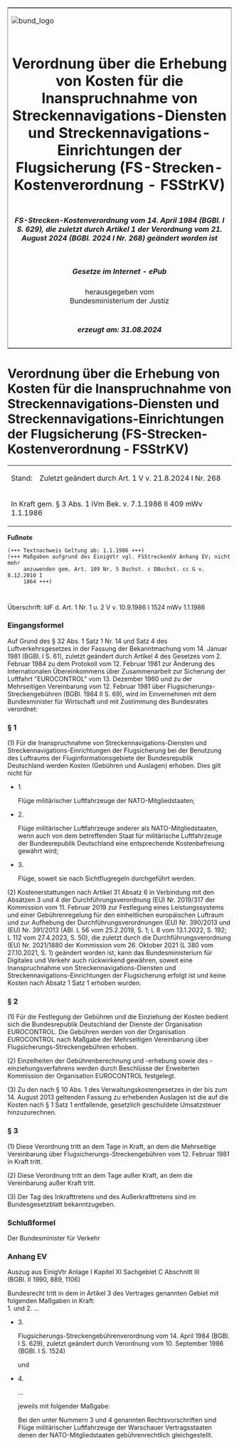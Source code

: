 <span id="DECKBLATT.html"></span>

<table border="0" frame="border" width="100%">

<tr valign="top">

<td align="left">

![bund\_logo](BfJ_2021_Web_de_de.gif)

</td>

<td align="right">

 

</td>

</tr>

<tr align="center" valign="middle">

<td colspan="2">

# Verordnung über die Erhebung von Kosten für die Inanspruchnahme von Streckennavigations-Diensten und Streckennavigations-Einrichtungen der Flugsicherung (FS-Strecken-Kostenverordnung - FSStrKV)

</td>

</tr>

<tr align="center" valign="middle">

<td colspan="2">

##### FS-Strecken-Kostenverordnung vom 14. April 1984 (BGBl. I S. 629), die zuletzt durch Artikel 1 der Verordnung vom 21. August 2024 (BGBl. 2024 I Nr. 268) geändert worden ist

</td>

</tr>

<tr align="center" valign="middle">

<td colspan="2">

  
  

##### Gesetze im Internet - ePub  
  
herausgegeben vom  
Bundesministerium der Justiz

</td>

</tr>

<tr align="center" valign="bottom">

<td colspan="2">

  
  

##### erzeugt am: 31.08.2024

</td>

</tr>

</table>

<span id="BJNR006290984.html"></span>

# Verordnung über die Erhebung von Kosten für die Inanspruchnahme von Streckennavigations-Diensten und Streckennavigations-Einrichtungen der Flugsicherung (FS-Strecken-Kostenverordnung - FSStrKV)

<div>

<div class="jnhtml">

<table width="100%">

<colgroup>

<col width="10%">

</col>

<col width="90%">

</col>

</colgroup>

<tr>

<td>

Stand:

</div>

</div>

</td>

<td>

Zuletzt geändert durch Art. 1 V v. 21.8.2024 I Nr. 268

</td>

</tr>

<tr>

<td colspan="2">

In Kraft gem. § 3 Abs. 1 iVm Bek. v. 7.1.1986 II 409 mWv 1.1.1986

</td>

</tr>

</table>

</div>

</div>

<div>

  
**Fußnote**

<div class="jnhtml">

<div>

<div class="jurAbsatz">

  

``` 
(+++ Textnachweis Geltung ab: 1.1.1986 +++)
(+++ Maßgaben aufgrund des EinigVtr vgl. FSStreckenGV Anhang EV; nicht mehr 
     anzuwenden gem. Art. 109 Nr. 5 Buchst. c DBuchst. cc G v. 8.12.2010 I     
     1864 +++)

 
```

Überschrift: IdF d. Art. 1 Nr. 1 u. 2 V v. 10.9.1986 I 1524 mWv 1.1.1986

</div>

</div>

</div>

</div>

<span id="BJNR006290984BJNE000100328.html"></span>

### Eingangsformel  

<div>

<div class="jnhtml">

<div>

<div class="jurAbsatz">

Auf Grund des § 32 Abs. 1 Satz 1 Nr. 14 und Satz 4 des
Luftverkehrsgesetzes in der Fassung der Bekanntmachung vom 14. Januar
1981 (BGBl. I S. 61), zuletzt geändert durch Artikel 4 des Gesetzes vom
2. Februar 1984 zu dem Protokoll vom 12. Februar 1981 zur Änderung des
Internationalen Übereinkommens über Zusammenarbeit zur Sicherung der
Luftfahrt "EUROCONTROL" vom 13. Dezember 1960 und zu der Mehrseitigen
Vereinbarung vom 12. Februar 1981 über Flugsicherungs-Streckengebühren
(BGBl. 1984 II S. 69), wird im Einvernehmen mit dem Bundesminister für
Wirtschaft und mit Zustimmung des Bundesrates verordnet:

</div>

</div>

</div>

</div>

<span id="BJNR006290984BJNE000204123.html"></span>

### § 1  

<div>

<div class="jnhtml">

<div>

<div class="jurAbsatz">

(1) Für die Inanspruchnahme von Streckennavigations-Diensten und
Streckennavigations-Einrichtungen der Flugsicherung bei der Benutzung
des Luftraums der Fluginformationsgebiete der Bundesrepublik Deutschland
werden Kosten (Gebühren und Auslagen) erhoben. Dies gilt nicht für

  - 1\.
    
    <div style="">
    
    Flüge militärischer Luftfahrzeuge der NATO-Mitgliedstaaten;
    
    </div>

  - 2\.
    
    <div style="">
    
    Flüge militärischer Luftfahrzeuge anderer als NATO-Mitgliedstaaten,
    wenn auch von dem betreffenden Staat für militärische Luftfahrzeuge
    der Bundesrepublik Deutschland eine entsprechende Kostenbefreiung
    gewährt wird;
    
    </div>

  - 3\.
    
    <div style="">
    
    Flüge, soweit sie nach Sichtflugregeln durchgeführt werden.
    
    </div>

</div>

<div class="jurAbsatz">

(2) Kostenerstattungen nach Artikel 31 Absatz 6 in Verbindung mit den
Absätzen 3 und 4 der Durchführungsverordnung (EU) Nr. 2019/317 der
Kommission vom 11. Februar 2019 zur Festlegung eines Leistungssystems
und einer Gebührenregelung für den einheitlichen europäischen Luftraum
und zur Aufhebung der Durchführungsverordnungen (EU) Nr. 390/2013 und
(EU) Nr. 391/2013 (ABl. L 56 vom 25.2.2019, S. 1; L 8 vom 13.1.2022, S.
192; L 112 vom 27.4.2023, S. 50), die zuletzt durch die
Durchführungsverordnung (EU) Nr. 2021/1880 der Kommission vom 26.
Oktober 2021 (L 380 vom 27.10.2021, S. 1) geändert worden ist, kann das
Bundesministerium für Digitales und Verkehr auch rückwirkend gewähren,
soweit eine Inanspruchnahme von Streckennavigations-Diensten und
Streckennavigations-Einrichtungen der Flugsicherung erfolgt ist und
keine Kosten nach Absatz 1 Satz 1 erhoben wurden.

</div>

</div>

</div>

</div>

<span id="BJNR006290984BJNE000302305.html"></span>

### § 2  

<div>

<div class="jnhtml">

<div>

<div class="jurAbsatz">

(1) Für die Festlegung der Gebühren und die Einziehung der Kosten
bedient sich die Bundesrepublik Deutschland der Dienste der Organisation
EUROCONTROL. Die Gebühren werden von der Organisation EUROCONTROL nach
Maßgabe der Mehrseitigen Vereinbarung über
Flugsicherungs-Streckengebühren erhoben.

</div>

<div class="jurAbsatz">

(2) Einzelheiten der Gebührenberechnung und -erhebung sowie des
-einziehungsverfahrens werden durch Beschlüsse der Erweiterten
Kommission der Organisation EUROCONTROL festgelegt.

</div>

<div class="jurAbsatz">

(3) Zu den nach § 10 Abs. 1 des Verwaltungskostengesetzes in der bis zum
14. August 2013 geltenden Fassung zu erhebenden Auslagen ist die auf die
Kosten nach § 1 Satz 1 entfallende, gesetzlich geschuldete Umsatzsteuer
hinzuzurechnen.

</div>

</div>

</div>

</div>

<span id="BJNR006290984BJNE000400328.html"></span>

### § 3  

<div>

<div class="jnhtml">

<div>

<div class="jurAbsatz">

(1) Diese Verordnung tritt an dem Tage in Kraft, an dem die Mehrseitige
Vereinbarung über Flugsicherungs-Streckengebühren vom 12. Februar 1981
in Kraft tritt.

</div>

<div class="jurAbsatz">

(2) Diese Verordnung tritt an dem Tage außer Kraft, an dem die
Vereinbarung außer Kraft tritt.

</div>

<div class="jurAbsatz">

(3) Der Tag des Inkrafttretens und des Außerkrafttretens sind im
Bundesgesetzblatt bekanntzugeben.

</div>

</div>

</div>

</div>

<span id="BJNR006290984BJNE000500328.html"></span>

### Schlußformel  

<div>

<div class="jnhtml">

<div>

<div class="jurAbsatz">

<span class="SP">Der Bundesminister für Verkehr</span>

</div>

</div>

</div>

</div>

<span id="BJNR006290984BJNE888800308.html"></span>

### Anhang EV  
Auszug aus EinigVtr Anlage I Kapitel XI Sachgebiet C Abschnitt III  
(BGBl. II 1990, 889, 1106)

<div>

<div class="jnhtml">

<div>

<div class="jurAbsatz">

Bundesrecht tritt in dem in Artikel 3 des Vertrages genannten Gebiet mit
folgenden Maßgaben in Kraft:  
1\. und 2. ...

  - 3\.
    
    <div style="">
    
    Flugsicherungs-Streckengebührenverordnung vom 14. April 1984 (BGBl.
    I S. 629), zuletzt geändert durch Verordnung vom 10. September 1986
    (BGBl. I S. 1524)
    
    </div>
    
    <div style="">
    
    und
    
    </div>

  - 4\.
    
    <div style="">
    
    ...
    
    </div>
    
    <div style="">
    
    jeweils mit folgender Maßgabe:
    
    </div>
    
    <div style="">
    
    Bei den unter Nummern 3 und 4 genannten Rechtsvorschriften sind
    Flüge militärischer Luftfahrzeuge der Warschauer Vertragsstaaten
    denen der NATO-Mitgliedstaaten gebührenrechtlich gleichgestellt.
    
    </div>

</div>

</div>

</div>

</div>
